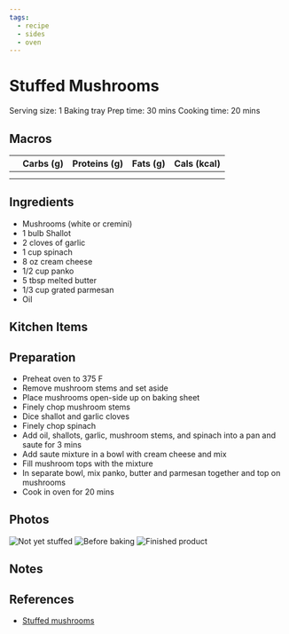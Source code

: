 ```yaml
---
tags:
  - recipe
  - sides
  - oven
---
```

# Stuffed Mushrooms

Serving size: 1 Baking tray
Prep time: 30 mins
Cooking time: 20 mins

## Macros

|  | Carbs (g) | Proteins (g) | Fats (g) | Cals (kcal) |
| --- | --- | --- | --- | --- |
|  |  |  |  |  |
|  |  |  |  |  |

## Ingredients

- Mushrooms (white or cremini)
- 1 bulb Shallot
- 2 cloves of garlic
- 1 cup spinach
- 8 oz cream cheese
- 1/2 cup panko
- 5 tbsp melted butter
- 1/3 cup grated parmesan
- Oil

## Kitchen Items

## Preparation

- Preheat oven to 375 F
- Remove mushroom stems and set aside
- Place mushrooms open-side up on baking sheet
- Finely chop mushroom stems
- Dice shallot and garlic cloves
- Finely chop spinach
- Add oil, shallots, garlic, mushroom stems, and spinach into a pan and saute for 3 mins
- Add saute mixture in a bowl with cream cheese and mix
- Fill mushroom tops with the mixture
- In separate bowl, mix panko, butter and parmesan together and top on mushrooms
- Cook in oven for 20 mins

## Photos

![Not yet stuffed](https://res.cloudinary.com/drwjkxxud/image/upload/v1721090365/stuffed_mushrooms_prep_qkglyz.jpg)
![Before baking](https://res.cloudinary.com/drwjkxxud/image/upload/v1721090384/stuffed_mushrooms_before_nqw6ic.jpg)
![Finished product](https://res.cloudinary.com/drwjkxxud/image/upload/v1721090412/stuffed_mushrooms_after_l1f3th.jpg)

## Notes

## References

- [Stuffed mushrooms](https://www.tiktok.com/@jennifervalentyne/video/7135549026522434822?_r=1&_t=8h2LRpac5GX)
